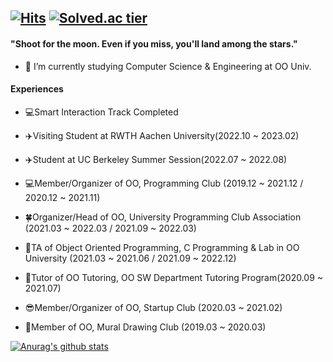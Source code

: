   
<!--### Hi there I'm Dahyeon🖐🖐 -->
[![Hits](https://hits.seeyoufarm.com/api/count/incr/badge.svg?url=https%3A%2F%2Fgithub.com%2Fekgus9701&count_bg=%23E71B8E&title_bg=%23555555&icon=&icon_color=%23E7E7E7&title=hits&edge_flat=false)](https://hits.seeyoufarm.com) [![Solved.ac tier](http://mazassumnida.wtf/api/mini/generate_badge?boj=ekgus9701)](https://solved.ac/ekgus9701)
---
#### "Shoot for the moon. Even if you miss, you'll land among the stars."

- 🏰 I’m currently studying Computer Science & Engineering <!--/ Content Convergence--> at OO Univ.

<!--- 📫 How to reach me: ekgus9701@gmail.com-->




#### Experiences

- 💻Smart Interaction Track Completed

- ✈️Visiting Student at RWTH Aachen University(2022.10 ~ 2023.02)

- ✈️Student at UC Berkeley Summer Session(2022.07 ~ 2022.08)

- 💻Member/Organizer of OO, Programming Club (2019.12 ~ 2021.12 / 2020.12 ~ 2021.11)

- 🍀Organizer/Head of OO, University Programming Club Association (2021.03 ~ 2022.03 / 2021.09 ~ 2022.03)

- 📗TA of Object Oriented Programming, C Programming & Lab in OO University (2021.03 ~ 2021.06 / 2021.09 ~ 2022.12)

- 📗Tutor of OO Tutoring, OO SW Department Tutoring Program(2020.09 ~ 2021.07)

- 😎Member/Organizer of OO, Startup Club (2020.03 ~ 2021.02)

- 🎨Member of OO, Mural Drawing Club (2019.03 ~ 2020.03)


[![Anurag's github stats](https://github-readme-stats.vercel.app/api?username=ekgus9701&theme=radical)](https://github.com/ekgus9701/github-readme-stats)

<!--
**ekgus9701/ekgus9701** is a ✨ _special_ ✨ repository because its `README.md` (this file) appears on your GitHub profile.
#### Interests

- 🌱 I’m currently learning `Algorithms`, ``.

- 📺 I'm into watching Netflix thesedays.

Here are some ideas to get you started:
- 📺 I'm into ... thesedays.
-🔭 I’m currently working on 
-🌱 I’m currently learning 
- 👯 I’m looking to collaborate on ...
- 🤔 I’m looking for help with ...
- 💬 Ask me about ...
- 📫 How to reach me: ...
- 😄 Pronouns: ...
- ⚡ Fun fact: ...
-->
